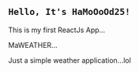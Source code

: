## `Hello, It's HaMoOoOd25!` 

This is my first ReactJs App... 

MaWEATHER... 

Just a simple weather application...lol
